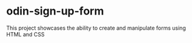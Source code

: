 # odin-sign-up-form
This project showcases the ability to create and manipulate forms using HTML and CSS
